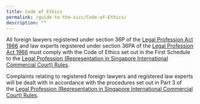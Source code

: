 ```yaml
---
title: Code of Ethics
permalink: /guide-to-the-sicc/Code-of-Ethics/
description: ""
---
```

All foreign lawyers registered under section 36P of the [Legal Profession Act 1966](https://sso.agc.gov.sg/Act/LPA1966) and law experts registered under section 36PA of the [Legal Profession Act 1966](https://sso.agc.gov.sg/Act/LPA1966) must comply with the Code of Ethics set out in the First Schedule to the [Legal Profession (Representation in Singapore International Commercial Court) Rules](https://sso.agc.gov.sg/SL/LPA1966-S851-2014?DocDate=20181022 "Legal Profession (Representation in Singapore International Commercial Court) Rules 2014").

Complaints relating to registered foreign lawyers and registered law experts will be dealt with in accordance with the procedures set out in Part 3 of the [Legal Profession (Representation in Singapore International Commercial Court) Rules](https://sso.agc.gov.sg/SL/LPA1966-S851-2014?DocDate=20181022 "Legal Profession (Representation in Singapore International Commercial Court) Rules 2014").